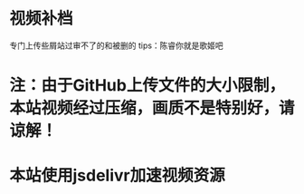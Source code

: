 # 视频补档
专门上传些屑站过审不了的和被删的
tips：陈睿你就是歌姬吧
# 注：由于GitHub上传文件的大小限制，本站视频经过压缩，画质不是特别好，请谅解！
# 本站使用jsdelivr加速视频资源
